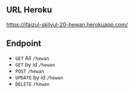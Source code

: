 ## URL Heroku
https://ifaizul-skilvul-20-hewan.herokuapp.com/

## Endpoint
- `GET` All `/hewan`
- `GET` by id `/hewan`
- `POST` `/hewan`
- `UPDATE` by id `/hewan`
- `DELETE` `/hewan`